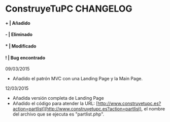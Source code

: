 #	ConstruyeTuPC CHANGELOG

####	+ | Añadido
####	- | Eliminado
####	* | Modificado
####	! | Bug encontrado

09/03/2015
+ Añadido el patrón MVC con una Landing Page y la Main Page.

12/03/2015
+ Añadida versión completa de Landing Page
+ Añadido el código para atender la URL: [http://www.construyetupc.es?action=partlist](http://www.construyetupc.es?action=partlist), el nombre del archivo que se
ejecuta es "partlist.php".